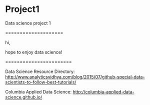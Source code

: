 # Project1
Data science project 1

====================

hi,

hope to enjoy data science!

=======================

Data Science Resource Directory:
http://www.analyticsvidhya.com/blog/2015/07/github-special-data-scientists-to-follow-best-tutorials/

Columbia Applied Data Science:
http://columbia-applied-data-science.github.io/
